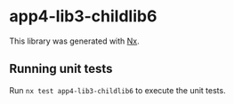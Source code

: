 # app4-lib3-childlib6

This library was generated with [Nx](https://nx.dev).

## Running unit tests

Run `nx test app4-lib3-childlib6` to execute the unit tests.

